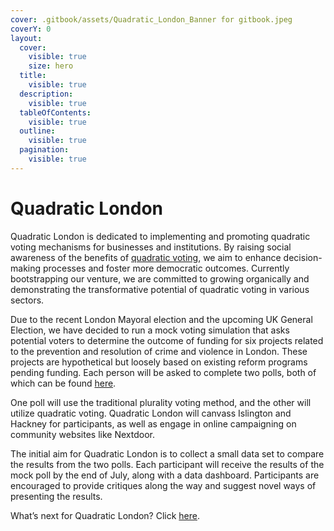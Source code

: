 ```yaml
---
cover: .gitbook/assets/Quadratic_London_Banner for gitbook.jpeg
coverY: 0
layout:
  cover:
    visible: true
    size: hero
  title:
    visible: true
  description:
    visible: true
  tableOfContents:
    visible: true
  outline:
    visible: true
  pagination:
    visible: true
---
```


# Quadratic London

Quadratic London is dedicated to implementing and promoting quadratic voting mechanisms for businesses and institutions. By raising social awareness of the benefits of [quadratic voting](what-is-quadratic-voting/), we aim to enhance decision-making processes and foster more democratic outcomes. Currently bootstrapping our venture, we are committed to growing organically and demonstrating the transformative potential of quadratic voting in various sectors.

Due to the recent London Mayoral election and the upcoming UK General Election, we have decided to run a mock voting simulation that asks potential voters to determine the outcome of funding for six projects related to the prevention and resolution of crime and violence in London. These projects are hypothetical but loosely based on existing reform programs pending funding. Each person will be asked to complete two polls, both of which can be found [here](https://forms.gle/RHDJd95cfcESAqfd8).

One poll will use the traditional plurality voting method, and the other will utilize quadratic voting. Quadratic London will canvass Islington and Hackney for participants, as well as engage in online campaigning on community websites like Nextdoor.

The initial aim for Quadratic London is to collect a small data set to compare the results from the two polls. Each participant will receive the results of the mock poll by the end of July, along with a data dashboard. Participants are encouraged to provide critiques along the way and suggest novel ways of presenting the results.

What’s next for Quadratic London? Click [here](whats-next-for-quadratic-london.md).

